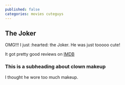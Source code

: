 ```yaml
---
published: false
categories: movies cuteguys
---
```

## The Joker

OMG!!! I just :hearted: the Joker. He was just tooooo cute!

It got pretty good reviews on [IMDB](https://www.imdb.com/title/tt7286456/)

### This is a subheading about clown makeup

I thought he wore too much makeup.

